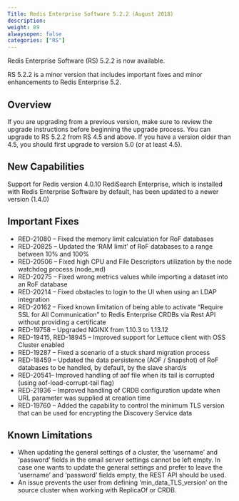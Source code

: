 ```yaml
---
Title: Redis Enterprise Software 5.2.2 (August 2018)
description: 
weight: 89
alwaysopen: false
categories: ["RS"]
---
```

Redis Enterprise Software (RS) 5.2.2 is now available.

RS 5.2.2 is a minor version that includes important fixes and minor enhancements to Redis Enterprise 5.2.

## Overview

If you are upgrading from a previous version, make sure to review the upgrade instructions before beginning the upgrade process. You can upgrade to RS 5.2.2 from RS 4.5 and above. If you have a version older than 4.5, you should first upgrade to version 5.0 (or at least 4.5).

## New Capabilities

Support for Redis version 4.0.10
RediSearch Enterprise, which is installed with Redis Enterprise Software by default, has been updated to a newer version (1.4.0)

## Important Fixes

* RED-21080 – Fixed the memory limit calculation for RoF databases
* RED-20825 – Updated the ‘RAM limit’ of RoF databases to a range between 10% and 100%
* RED-20506 – Fixed high CPU and File Descriptors utilization by the node watchdog process (node_wd)
* RED-20275 – Fixed wrong metrics values while importing a dataset into an RoF database
* RED-20214 – Fixed obstacles to login to the UI when using an LDAP integration
* RED-20162 – Fixed known limitation of being able to activate “Require SSL for All Communication” to Redis Enterprise CRDBs via Rest API without providing a certificate
* RED-19758 – Upgraded NGINX from 1.10.3 to 1.13.12
* RED-19415, RED-18945 – Improved support for Lettuce client with OSS Cluster enabled
* RED-19287 – Fixed a scenario of a stuck shard migration process
* RED-18459 – Updated the data persistence (AOF / Snapshot) of RoF databases to be handled, by default, by the slave shard/s
* RED-20541– Improved handling of aof file when its tail is corrupted (using aof-load-corrupt-tail flag)
* RED-21936 – Improved handling of CRDB configuration update when URL parameter was supplied at creation time
* RED-19760 – Added the capability to control the minimum TLS version that can be used for encrypting the Discovery Service data

## Known Limitations

* When updating the general settings of a cluster, the ‘username’ and ‘password’ fields in the email server settings cannot be left empty. In case one wants to update the general settings and prefer to leave the ‘username’ and ‘password’ fields empty, the REST API should be used.
* An issue prevents the user from defining ‘min_data_TLS_version’ on the source cluster when working with ReplicaOf or CRDB.